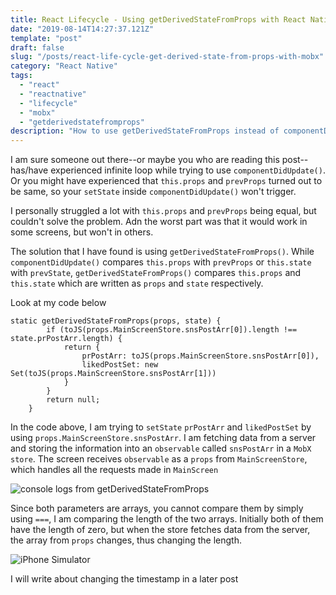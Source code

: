 ```yaml
---
title: React Lifecycle - Using getDerivedStateFromProps with React Native and MobX
date: "2019-08-14T14:27:37.121Z"
template: "post"
draft: false
slug: "/posts/react-life-cycle-get-derived-state-from-props-with-mobx"
category: "React Native"
tags:
  - "react"
  - "reactnative"
  - "lifecycle"
  - "mobx"
  - "getderivedstatefromprops"
description: "How to use getDerivedStateFromProps instead of componentDidUpdate"
---
```


I am sure someone out there--or maybe you who are reading this post--has/have experienced infinite loop while trying to use `componentDidUpdate()`. Or you might have experienced that `this.props` and `prevProps` turned out to be same, so your `setState` inside `componentDidUpdate()` won't trigger.

I personally struggled a lot with `this.props` and `prevProps` being equal, but couldn't solve the problem. Adn the worst part was that it would work in some screens, but won't in others.

The solution that I have found is using `getDerivedStateFromProps()`. While `componentDidUpdate()` compares `this.props` with `prevProps` or `this.state` with `prevState`, `getDerivedStateFromProps()` compares `this.props` and `this.state` which are written as `props` and `state` respectively.

Look at my code below

```
static getDerivedStateFromProps(props, state) {
        if (toJS(props.MainScreenStore.snsPostArr[0]).length !== state.prPostArr.length) {
            return {
                prPostArr: toJS(props.MainScreenStore.snsPostArr[0]),
                likedPostSet: new Set(toJS(props.MainScreenStore.snsPostArr[1]))
            }
        }
        return null;
    }
```

In the code above, I am trying to `setState` `prPostArr` and `likedPostSet` by using `props.MainScreenStore.snsPostArr`. I am fetching data from a server and storing the information into an `observable` called `snsPostArr` in a `MobX store`. The screen receives `observable` as a `props` from `MainScreenStore`, which handles all the requests made in `MainScreen`

![console logs from getDerivedStateFromProps](https://scontent-icn1-1.xx.fbcdn.net/v/t1.0-9/69336415_10219573739995003_5495412085456109568_n.jpg?_nc_cat=107&_nc_eui2=AeHeNzCxq53g06myCRPZzTYxjOPVBfNNOXSFhqfm7hXjR57BI6yyNUUt6gOxPfaZRp2ET59PczlEK707VjsINBi3Ro8DifNNkrXbVs870wTPTg&_nc_oc=AQmuevn132BoKchtXMlt-yPVxxZ6pWYPDGS2_CLlvSmbMwqDeNCc4bJCW2iuiV483iQ&_nc_ht=scontent-icn1-1.xx&oh=4635c18a9e8eb6058c336e3d8519ca80&oe=5E1606EA)

Since both parameters are arrays, you cannot compare them by simply using `===`, I am comparing the length of the two arrays. Initially both of them have the length of zero, but when the store fetches data from the server, the array from `props` changes, thus changing the length.

![iPhone Simulator](https://scontent-icn1-1.xx.fbcdn.net/v/t1.0-9/68536951_10219573747355187_4747634622542643200_n.jpg?_nc_cat=109&_nc_eui2=AeGhYQeQJYys75YQjbuhqREOamP-ebJ-BO_-n32QJn-yvOOKKollYbMxo9G7ymGayhAO4rCtd8PhBq6ocoHd5OzzCZBuxmUvkmb20DPEYTTmNQ&_nc_oc=AQlHNJT-h8gYLBqESNBg0F9y1DX5Pf5DGmGWOJccOXpAOmSyPFNw_-AJoI1lNa08wIU&_nc_ht=scontent-icn1-1.xx&oh=463d669a534169eb83cf512188228cff&oe=5DDB3625)

I will write about changing the timestamp in a later post
